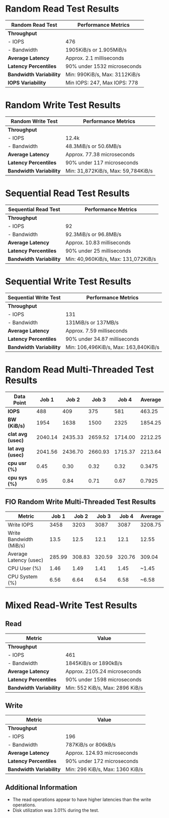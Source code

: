 # Random Read Test Results

| Random Read Test            | Performance Metrics                  |
|-----------------------------|--------------------------------------|
| **Throughput**              |                                      |
| - IOPS                      | 476                                  |
| - Bandwidth                 | 1905KiB/s or 1.905MiB/s              |
| **Average Latency**        | Approx. 2.1 milliseconds             |
| **Latency Percentiles**    | 90% under 1532 microseconds          |
| **Bandwidth Variability**  | Min: 990KiB/s, Max: 3112KiB/s       |
| **IOPS Variability**       | Min IOPS: 247, Max IOPS: 778         |

# Random Write Test Results

| Random Write Test          | Performance Metrics                  |
|-----------------------------|--------------------------------------|
| **Throughput**              |                                      |
| - IOPS                      | 12.4k                               |
| - Bandwidth                 | 48.3MiB/s or 50.6MB/s               |
| **Average Latency**        | Approx. 77.38 microseconds           |
| **Latency Percentiles**    | 90% under 117 microseconds           |
| **Bandwidth Variability**  | Min: 31,872KiB/s, Max: 59,784KiB/s  |

# Sequential Read Test Results

| Sequential Read Test       | Performance Metrics                  |
|----------------------------|-------------------------------------|
| **Throughput**             |                                    |
| - IOPS                     | 92                                |
| - Bandwidth                | 92.3MiB/s or 96.8MB/s             |
| **Average Latency**       | Approx. 10.83 milliseconds         |
| **Latency Percentiles**   | 90% under 25 milliseconds          |
| **Bandwidth Variability** | Min: 40,960KiB/s, Max: 131,072KiB/s|

# Sequential Write Test Results

| Sequential Write Test      | Performance Metrics                 |
|----------------------------|-------------------------------------|
| **Throughput**             |                                    |
| - IOPS                     | 131                                |
| - Bandwidth                | 131MiB/s or 137MB/s                |
| **Average Latency**       | Approx. 7.59 milliseconds           |
| **Latency Percentiles**   | 90% under 34.87 milliseconds        |
| **Bandwidth Variability** | Min: 106,496KiB/s, Max: 163,840KiB/s|

# Random Read Multi-Threaded Test Results

| Data Point         | Job 1    | Job 2    | Job 3    | Job 4    | Average  |
|--------------------|----------|----------|----------|----------|----------|
| **IOPS**           | 488      | 409      | 375      | 581      | 463.25   |
| **BW (KiB/s)**     | 1954     | 1638     | 1500     | 2325     | 1854.25  |
| **clat avg (usec)**| 2040.14  | 2435.33  | 2659.52  | 1714.00  | 2212.25  |
| **lat avg (usec)** | 2041.56  | 2436.70  | 2660.93  | 1715.37  | 2213.64  |
| **cpu usr (%)**    | 0.45     | 0.30     | 0.32     | 0.32     | 0.3475   |
| **cpu sys (%)**    | 0.95     | 0.84     | 0.71     | 0.67     | 0.7925   |

## FIO Random Write Multi-Threaded Test Results

| Metric                    | Job 1  | Job 2  | Job 3  | Job 4          | Average  |
|---------------------------|--------|--------|--------|----------------|----------|
| Write IOPS                | 3458   | 3203   | 3087   | 3087           | 3208.75  |
| Write Bandwidth (MiB/s)   | 13.5   | 12.5   | 12.1   | 12.1           | 12.55    |
| Average Latency (usec)    | 285.99 | 308.83 | 320.59 | 320.76         | 309.04   |
| CPU User (%)              | 1.46   | 1.49   | 1.41   | 1.45           | ~1.45    |
| CPU System (%)            | 6.56   | 6.64   | 6.54   | 6.58           | ~6.58    |

# Mixed Read-Write Test Results

## Read

| Metric                     | Value                         |
|----------------------------|-------------------------------|
| **Throughput**             |                               |
| - IOPS                     | 461                           |
| - Bandwidth                | 1845KiB/s or 1890kB/s         |
| **Average Latency**        | Approx. 2105.24 microseconds  |
| **Latency Percentiles**    | 90% under 1598 microseconds   |
| **Bandwidth Variability**  | Min: 552 KiB/s, Max: 2896 KiB/s |

## Write

| Metric                     | Value                         |
|----------------------------|-------------------------------|
| **Throughput**             |                               |
| - IOPS                     | 196                           |
| - Bandwidth                | 787KiB/s or 806kB/s           |
| **Average Latency**        | Approx. 124.93 microseconds   |
| **Latency Percentiles**    | 90% under 172 microseconds    |
| **Bandwidth Variability**  | Min: 296 KiB/s, Max: 1360 KiB/s |

## Additional Information

- The read operations appear to have higher latencies than the write operations.
- Disk utilization was 3.01% during the test.

